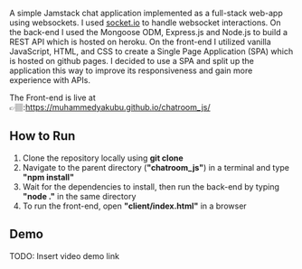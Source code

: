 A simple Jamstack chat application implemented as a full-stack web-app using websockets. I used [socket.io](https://socket.io/) to handle websocket interactions. 
On the back-end I used the Mongoose ODM, Express.js and Node.js to build a REST API which is hosted on heroku.
On the front-end I utilized vanilla JavaScript, HTML, and CSS to create a Single Page Application (SPA) which is hosted on github pages. I decided to use a SPA and split up the application this way to improve its responsiveness and gain more experience with APIs.

The Front-end is live at 👉🏽:https://muhammedyakubu.github.io/chatroom_js/ 

## How to Run
1. Clone the repository locally using __git clone__
2. Navigate to the parent directory (__"chatroom_js"__) in a terminal and type __"npm install"__
3. Wait for the dependencies to install, then run the back-end by typing __"node ."__ in the same directory 
4. To run the front-end, open __"client/index.html"__ in a browser

## Demo
TODO: Insert video demo link 
